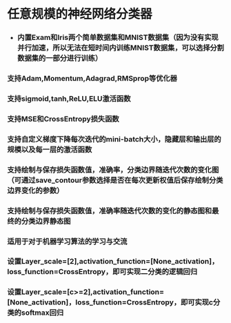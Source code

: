 # 任意规模的神经网络分类器
- ### 内置Exam和Iris两个简单数据集和MNIST数据集（因为没有实现并行加速，所以无法在短时间内训练MNIST数据集，可以选择分割数据集的一部分进行训练）
### 支持Adam,Momentum,Adagrad,RMSprop等优化器
### 支持sigmoid,tanh,ReLU,ELU激活函数
### 支持MSE和CrossEntropy损失函数
### 支持自定义梯度下降每次迭代的mini-batch大小，隐藏层和输出层的规模以及每一层的激活函数
### 支持绘制与保存损失函数值，准确率，分类边界随迭代次数的变化图（可通过save_contour参数选择是否在每次更新权值后保存绘制分类边界变化的参数）
### 支持绘制与保存损失函数值，准确率随迭代次数的变化的静态图和最终的分类边界静态图
### 适用于对于机器学习算法的学习与交流
### 设置Layer_scale=[2],activation_function=[None_activation]，loss_function=CrossEntropy，即可实现二分类的逻辑回归
### 设置Layer_scale=[c>=2],activation_function=[None_activation]，loss_function=CrossEntropy，即可实现c分类的softmax回归
